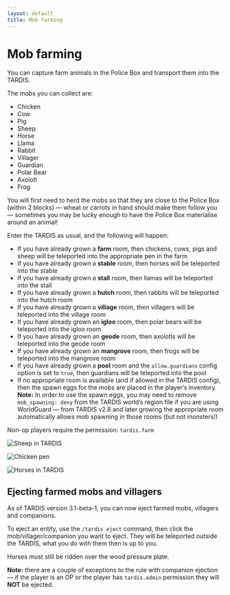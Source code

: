 ```yaml
---
layout: default
title: Mob farming
---
```


# Mob farming

You can capture farm animals in the Police Box and transport them into the TARDIS.

The mobs you can collect are:

- Chicken
- Cow
- Pig
- Sheep
- Horse
- Llama
- Rabbit
- Villager
- Guardian
- Polar Bear
- Axolotl
- Frog

You will first need to herd the mobs so that they are close to the Police Box (within 2 blocks) — wheat or carrots in
hand should make them follow you — sometimes you may be lucky enough to have the Police Box materialise around an
animal!

Enter the TARDIS as usual, and the following will happen:

- If you have already grown a **farm** room, then chickens, cows, pigs and sheep will be teleported into the appropriate
  pen in the farm
- If you have already grown a **stable** room, then horses will be teleported into the stable
- If you have already grown a **stall** room, then llamas will be teleported into the stall
- If you have already grown a **hutch** room, then rabbits will be teleported into the hutch room
- If you have already grown a **village** room, then villagers will be teleported into the village room
- If you have already grown an **igloo** room, then polar bears will be teleported into the igloo room
- If you have already grown an **geode** room, then axolotls will be teleported into the geode room
- If you have already grown an **mangrove** room, then frogs will be teleported into the mangrove room
- If you have already grown a **pool** room and the `allow.guardians` config option is set to `true`, then guardians
  will
  be teleported into the pool
- If no appropriate room is available (and if allowed in the TARDIS config), then the spawn eggs for the mobs are placed
  in the player’s inventory. **Note:** In order to use the spawn eggs, you may need to remove `mob_spawning: deny` from
  the TARDIS world’s region file if you are using WorldGuard — from TARDIS v2.8 and later growing the appropriate room
  automatically allows mob spawning in those rooms (but not monsters!)

Non-op players require the permission: `tardis.farm`

![Sheep in TARDIS](images/docs/sheeptardis1.jpg)

![Chicken pen](images/docs/chickenpen.jpg)

![Horses in TARDIS](images/docs/horsesinstable.jpg)

## Ejecting farmed mobs and villagers

As of TARDIS version 3.1-beta-1, you can now eject farmed mobs, villagers and companions.

To eject an entity, use the `/tardis eject` command, then click the mob/villager/companion you want to eject. They will
be teleported outside the TARDIS, what you do with them then is up to you.

Horses must still be ridden over the wood pressure plate.

**Note:** there are a couple of exceptions to the rule with companion ejection — if the player is an OP or the player
has `tardis.admin` permission they will **NOT** be ejected.

